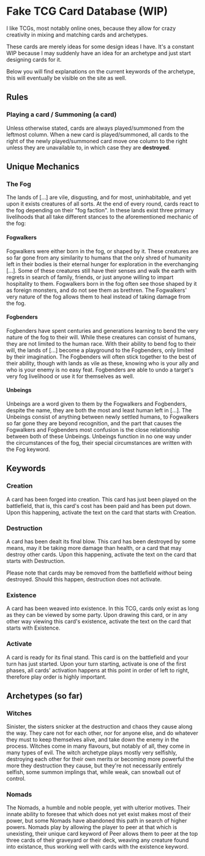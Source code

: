 # Fake TCG Card Database (WIP)
I like TCGs, most notably online ones, because they allow for crazy creativity in mixing and matching cards and archetypes.

These cards are merely ideas for some design ideas I have. It's a constant WIP because I may suddenly have an idea for an archetype and just start designing cards for it.

Below you will find explanations on the current keywords of the archetype, this will eventually be visible on the site as well.

## Rules
### Playing a card / Summoning (a card)
Unless otherwise stated, cards are always played/summoned from the leftmost column. When a new card is played/summoned, all cards to the right of the newly played/summoned card move one column to the right unless they are unavailable to, in which case they are **destroyed**.

## Unique Mechanics
### The Fog
The lands of [...] are vile, disgusting, and for most, uninhabitable, and yet upon it exists creatures of all sorts. At the end of every round, cards react to the fog depending on their "fog faction". In these lands exist three primary livelihoods that all take different stances to the aforementioned mechanic of the fog:

#### Fogwalkers
Fogwalkers were either born in the fog, or shaped by it. These creatures are so far gone from any similarity to humans that the only shred of humanity left in their bodies is their eternal hunger for exploration in the everchanging [...]. Some of these creatures still have their senses and walk the earth with regrets in search of family, friends, or just anyone willing to impart hospitality to them. Fogwalkers born in the fog often see those shaped by it as foreign monsters, and do not see them as brethren. The Fogwalkers' very nature of the fog allows them to heal instead of taking damage from the fog.

#### Fogbenders
Fogbenders have spent centuries and generations learning to bend the very nature of the fog to their will. While these creatures can consist of humans, they are not limited to the human race. With their ability to bend fog to their will, the lands of [...] become a playground to the Fogbenders, only limited by their imagination. The Fogbenders will often stick together to the best of their ability, though with lands as vile as these, knowing who is your ally and who is your enemy is no easy feat. Fogbenders are able to undo a target's very fog livelihood or use it for themselves as well.

#### Unbeings
Unbeings are a word given to them by the Fogwalkers and Fogbenders, despite the name, they are both the most and least human left in [...]. The Unbeings consist of anything between newly settled humans, to Fogwalkers so far gone they are beyond recognition, and the part that causes the Fogwalkers and Fogbenders most confusion is the close relationship between both of these Unbeings. Unbeings function in no one way under the circumstances of the fog, their special circumstances are written with the Fog keyword.

## Keywords
### Creation
A card has been forged into creation. This card has just been played on the battlefield, that is, this card's cost has been paid and has been put down. Upon this happening, activate the text on the card that starts with Creation.

### Destruction
A card has been dealt its final blow. This card has been destroyed by some means, may it be taking more damage than health, or a card that may destroy other cards. Upon this happening, activate the text on the card that starts with Destruction.

Please note that cards may be removed from the battlefield *without* being destroyed. Should this happen, destruction does not activate.

### Existence
A card has been weaved into existence. In this TCG, cards only exist as long as they can be viewed by some party. Upon drawing this card, or in any other way viewing this card's existence, activate the text on the card that starts with Existence.

### Activate
A card is ready for its final stand. This card is on the battlefield and your turn has just started. Upon your turn starting, activate is one of the first phases, all cards' activation happens at this point in order of left to right, therefore play order is highly important.

## Archetypes (so far)
### Witches
Sinister, the sisters snicker at the destruction and chaos they cause along the way. They care not for each other, nor for anyone else, and do whatever they must to keep themselves alive, and take down the enemy in the process. Witches come in many flavours, but notably of all, they come in many types of evil. The witch archetype plays mostly very selfishly, destroying each other for their own merits or becoming more powerful the more they destruction they cause, but they're not necessarily entirely selfish, some summon implings that, while weak, can snowball out of control.

### Nomads
The Nomads, a humble and noble people, yet with ulterior motives. Their innate ability to foresee that which does not yet exist makes most of their power, but some Nomads have abandoned this path in search of higher powers. Nomads play by allowing the player to peer at that which is unexisting, their unique card keyword of Peer allows them to peer at the top three cards of their graveyard or their deck, weaving any creature found into existance, thus working well with cards with the existence keyword.
